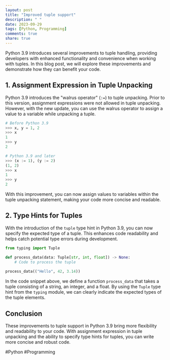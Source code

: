 ```yaml
---
layout: post
title: "Improved tuple support"
description: " "
date: 2023-09-29
tags: [Python, Programming]
comments: true
share: true
---
```


Python 3.9 introduces several improvements to tuple handling, providing developers with enhanced functionality and convenience when working with tuples. In this blog post, we will explore these improvements and demonstrate how they can benefit your code.

## 1. Assignment Expression in Tuple Unpacking

Python 3.9 introduces the "walrus operator" (`:=`) to tuple unpacking. Prior to this version, assignment expressions were not allowed in tuple unpacking. However, with the new update, you can use the walrus operator to assign a value to a variable while unpacking a tuple.

```python
# Before Python 3.9
>>> x, y = 1, 2
>>> x
1
>>> y
2

# Python 3.9 and later
>>> (x := 1), (y := 2)
(1, 2)
>>> x
1
>>> y
2
```

With this improvement, you can now assign values to variables within the tuple unpacking statement, making your code more concise and readable.

## 2. Type Hints for Tuples

With the introduction of the `tuple` type hint in Python 3.9, you can now specify the expected type of a tuple. This enhances code readability and helps catch potential type errors during development.

```python
from typing import Tuple

def process_data(data: Tuple[str, int, float]) -> None:
    # Code to process the tuple
    
process_data(("Hello", 42, 3.14))
```

In the code snippet above, we define a function `process_data` that takes a tuple consisting of a string, an integer, and a float. By using the `Tuple` type hint from the `typing` module, we can clearly indicate the expected types of the tuple elements.

## Conclusion

These improvements to tuple support in Python 3.9 bring more flexibility and readability to your code. With assignment expression in tuple unpacking and the ability to specify type hints for tuples, you can write more concise and robust code.

#Python #Programming